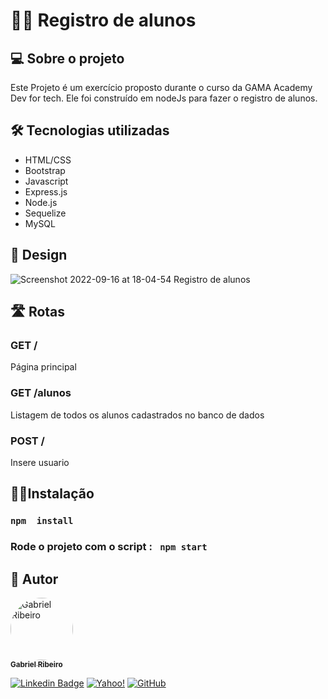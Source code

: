 # 👨‍🎓 Registro de alunos 

## 💻 Sobre o projeto
 Este Projeto é um exercício proposto durante o curso da GAMA Academy Dev for tech.  Ele foi construído em nodeJs para fazer o registro de alunos.

## 🛠 Tecnologias utilizadas

* HTML/CSS
* Bootstrap
* Javascript
* Express.js
* Node.js
* Sequelize
* MySQL



## 🎨 Design
![Screenshot 2022-09-16 at 18-04-54 Registro de alunos](https://user-images.githubusercontent.com/80289718/190746921-91bcc9e0-fa9a-4b6d-a075-36b4dd8732ce.png)

## 🛣 Rotas

### GET / 
  Página principal
### GET /alunos
  Listagem de todos os alunos cadastrados no banco de dados
### POST / 
Insere usuario

## 👩‍💻Instalação
 ### ```npm  install ```
 ### Rode o projeto com o script : ``` npm start```

## 🦸 Autor

<a href="https://github.com/Gahbr">
 <img style="border-radius: 50%;" src="https://avatars.githubusercontent.com/u/80289718?v=4" width="100px;" alt="Gabriel Ribeiro"/>
 <br />
 <sub><b>Gabriel Ribeiro</b></sub></a> <a href="https://github.com/Gahbr" title="github"></a>
 <br />

[![Linkedin Badge](https://img.shields.io/badge/-Gabriel-blue?style=flat-square&logo=Linkedin&logoColor=white&link=https://www.linkedin.com/in/gabriellribeiro1/)](https://www.linkedin.com/in/gabriellribeiro1/)
[![Yahoo!](https://img.shields.io/badge/Yahoo!-6001D2?style=flat-square&logo=Yahoo!&logoColor=white)](mailto:gabriell.ribeiro@yahoo.com)
[![GitHub](https://img.shields.io/badge/Gahbr-%23121011.svg?style=flat-square&logo=github&logoColor=white)](https://github.com/Gahbr)
